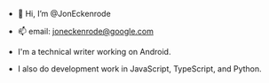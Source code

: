 - 👋 Hi, I’m @JonEckenrode
- 📫 email: joneckenrode@google.com

- I'm a technical writer working on Android.

- I also do development work in JavaScript, TypeScript, and Python.

<!---
JonEckenrode/JonEckenrode is a ✨ special ✨ repository because its `README.md` (this file) appears on your GitHub profile.
You can click the Preview link to take a look at your changes.
--->
